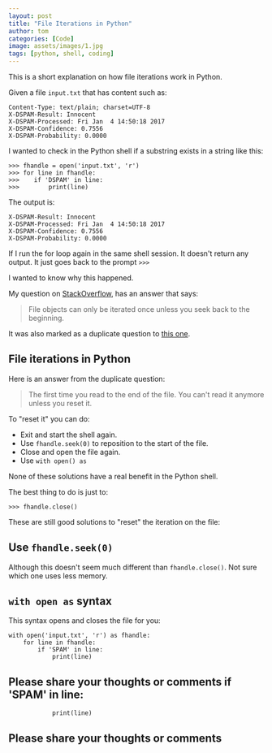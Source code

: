 ```yaml
---
layout: post
title: "File Iterations in Python"
author: tom
categories: [Code]
image: assets/images/1.jpg
tags: [python, shell, coding]
---
```


This is a short explanation on how file iterations work in Python.

Given a file `input.txt` that has content such as:

    Content-Type: text/plain; charset=UTF-8
    X-DSPAM-Result: Innocent
    X-DSPAM-Processed: Fri Jan  4 14:50:18 2017
    X-DSPAM-Confidence: 0.7556
    X-DSPAM-Probability: 0.0000

I wanted to check in the Python shell if a substring exists in a string like this:

    >>> fhandle = open('input.txt', 'r')
    >>> for line in fhandle:
    >>>    if 'DSPAM' in line:
    >>>        print(line)

The output is:

    X-DSPAM-Result: Innocent
    X-DSPAM-Processed: Fri Jan  4 14:50:18 2017
    X-DSPAM-Confidence: 0.7556
    X-DSPAM-Probability: 0.0000

If I run the for loop again in the same shell session. It doesn't return any output. It just goes back to the prompt `>>>`

I wanted to know why this happened.

My question on <a href="https://stackoverflow.com/questions/49235235/in-python-shell-checking-a-substring-in-string-using-a-for-loop-shows-a-differen" target="_blank">StackOverflow</a>, has an answer that says:

> File objects can only be iterated once unless you seek back to the beginning.

It was also marked as a duplicate question to <a href="https://stackoverflow.com/questions/10255273/iterating-on-a-file-using-python" target="_blank">this one</a>.

## File iterations in Python

Here is an answer from the duplicate question:

> The first time you read to the end of the file. You can't read it anymore unless you reset it.

To "reset it" you can do:

* Exit and start the shell again.
* Use `fhandle.seek(0)` to reposition to the start of the file.
* Close and open the file again.
* Use `with open() as`

None of these solutions have a real benefit in the Python shell.

The best thing to do is just to:

    >>> fhandle.close()

These are still good solutions to "reset" the iteration on the file:

## Use `fhandle.seek(0)`

Although this doesn't seem much different than `fhandle.close()`. Not sure which one uses less memory.

## `with open as` syntax

This syntax opens and closes the file for you:

    with open('input.txt', 'r') as fhandle:
        for line in fhandle:
            if 'SPAM' in line:
                print(line)

## Please share your thoughts or comments          if 'SPAM' in line:
                print(line)

## Please share your thoughts or comments